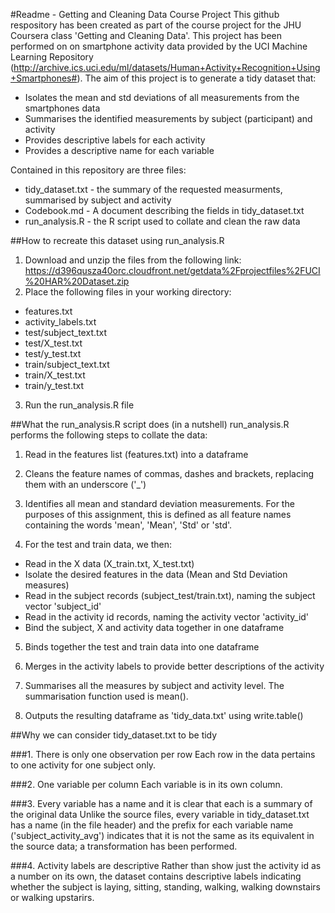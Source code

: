#Readme - Getting and Cleaning Data Course Project
This github respository has been created as part of the course project for the JHU Coursera class 'Getting and Cleaning Data'. This project has been performed on on smartphone activity data provided by the UCI Machine Learning Repository (http://archive.ics.uci.edu/ml/datasets/Human+Activity+Recognition+Using+Smartphones#). The aim of this project is to generate a tidy dataset that:

- Isolates the mean and std deviations of all measurements from the smartphones data
- Summarises the identified measurements by subject (participant) and activity
- Provides descriptive labels for each activity
- Provides a descriptive name for each variable

Contained in this repository are three files:
* tidy_dataset.txt - the summary of the requested measurments, summarised by subject and activity
* Codebook.md - A document describing the fields in tidy_dataset.txt
* run_analysis.R - the R script used to collate and clean the raw data

##How to recreate this dataset using run_analysis.R
1. Download and unzip the files from the following link: https://d396qusza40orc.cloudfront.net/getdata%2Fprojectfiles%2FUCI%20HAR%20Dataset.zip 
2. Place the following files in your working directory:
* features.txt
* activity_labels.txt
* test/subject_text.txt
* test/X_test.txt
* test/y_test.txt
* train/subject_text.txt
* train/X_test.txt
* train/y_test.txt
3. Run the run_analysis.R file

##What the run_analysis.R script does (in a nutshell)
run_analysis.R performs the following steps to collate the data:

1. Read in the features list (features.txt) into a dataframe

2. Cleans the feature names of commas, dashes and brackets, replacing them with an underscore ('_')

3. Identifies all mean and standard deviation measurements. For the purposes of this assignment, this is defined as all feature names containing the words 'mean', 'Mean', 'Std' or 'std'.

4. For the test and train data, we then:
* Read in the X data (X_train.txt,  X_test.txt)
* Isolate the desired features in the data (Mean and Std Deviation measures)
* Read in the subject records (subject_test/train.txt), naming the subject vector 'subject_id'
* Read in the activity id records, naming the activity vector 'activity_id'
* Bind the subject, X and activity data together in one dataframe

5. Binds together the test and train data into one dataframe

6. Merges in the activity labels to provide better descriptions of the activity

7. Summarises all the measures by subject and activity level. The summarisation function used is mean().

8. Outputs the resulting dataframe as 'tidy_data.txt' using write.table()

##Why we can consider tidy_dataset.txt to be tidy

###1. There is only one observation per row
Each row in the data pertains to one activity for one subject only.

###2. One variable per column
Each variable is in its own column.

###3. Every variable has a name and it is clear that each is a summary of the original data
Unlike the source files, every variable in tidy_dataset.txt has a name (in the file header) and the prefix for each variable name ('subject_activity_avg') indicates that it is not the same as its equivalent in the source data; a transformation has been performed.

###4. Activity labels are descriptive
Rather than show just the activity id as a number on its own, the dataset contains descriptive labels indicating whether the subject is laying, sitting, standing, walking, walking downstairs or walking upstarirs.